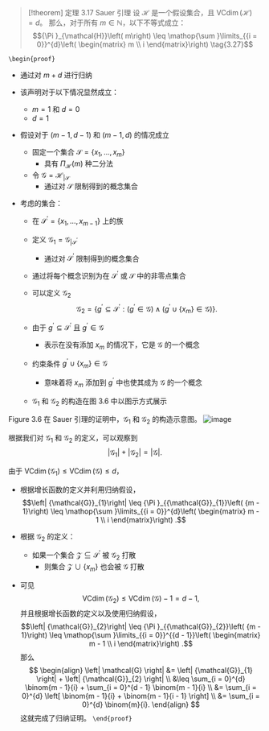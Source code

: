 > [!theorem] 
> 定理 3.17 Sauer 引理
> 设 $\mathcal{H}$ 是一个假设集合，且 $\operatorname{VCdim}\left( \mathcal{H}\right) = d$。
> 那么，对于所有 $m \in \mathbb{N}$，以下不等式成立：
$${\Pi }_{\mathcal{H}}\left( m\right) \leq \mathop{\sum }\limits_{{i = 0}}^{d}\left( \begin{matrix} m \\ i \end{matrix}\right) \tag{3.27}$$

`\begin{proof}`
- 通过对 $m + d$ 进行归纳

- 该声明对于以下情况显然成立：
	- $m = 1$ 和 $d = 0$
    - $d = 1$

- 假设对于 $(m - 1, d - 1)$ 和 $(m - 1, d)$ 的情况成立
  - 固定一个集合 $\mathcal{S} = \{ x_{1}, \ldots, x_{m} \}$
    - 具有 $\Pi_{\mathcal{H}}(m)$ 种二分法
  - 令 $\mathcal{G} = \mathcal{H}_{| \mathcal{S}}$
    - 通过对 $\mathcal{S}$ 限制得到的概念集合


- 考虑的集合：
  - 在 $\mathcal{S}^{\prime} = \{ x_{1}, \ldots, x_{m - 1} \}$ 上的族
  - 定义 $\mathcal{G}_{1} = \mathcal{G}_{| \mathcal{S}^{\prime}}$
    - 通过对 $\mathcal{S}^{\prime}$ 限制得到的概念集合

  - 通过将每个概念识别为在 $\mathcal{S}^{\prime}$ 或 $\mathcal{S}$ 中的非零点集合
  - 可以定义 $\mathcal{G}_{2}$
$${\mathcal{G}}_{2} = \left\{ {{g}^{\prime } \subseteq {\mathcal{S}}^{\prime } : \left( {{g}^{\prime } \in \mathcal{G}}\right) \land \left( {{g}^{\prime } \cup \left\{ {x}_{m}\right\} \in \mathcal{G}}\right) }\right\} .$$

  - 由于 $g^{\prime} \subseteq \mathcal{S}^{\prime}$ 且 $g^{\prime} \in \mathcal{G}$
    - 表示在没有添加 $x_{m}$ 的情况下，它是 $\mathcal{G}$ 的一个概念

  - 约束条件 $g^{\prime} \cup \{ x_{m} \} \in \mathcal{G}$
    - 意味着将 $x_{m}$ 添加到 $g^{\prime}$ 中也使其成为 $\mathcal{G}$ 的一个概念

  - $\mathcal{G}_{1}$ 和 $\mathcal{G}_{2}$ 的构造在图 3.6 中以图示方式展示

Figure 3.6 在 Sauer 引理的证明中，${\mathcal{G}}_{1}$ 和 ${\mathcal{G}}_{2}$ 的构造示意图。
![image](images/019145d2-cc04-715a-aec7-5f9a00e87681_13_914795.jpg)

根据我们对 ${\mathcal{G}}_{1}$ 和 ${\mathcal{G}}_{2}$ 的定义，可以观察到
$$\left| {\mathcal{G}}_{1}\right| + \left| {\mathcal{G}}_{2}\right| = \left| \mathcal{G}\right|.$$

由于 $\operatorname{VCdim}\left( {\mathcal{G}}_{1}\right) \leq \operatorname{VCdim}\left( \mathcal{G}\right) \leq d$，
- 根据增长函数的定义并利用归纳假设，
$$\left| {\mathcal{G}}_{1}\right| \leq {\Pi }_{{\mathcal{G}}_{1}}\left( {m - 1}\right) \leq \mathop{\sum }\limits_{{i = 0}}^{d}\left( \begin{matrix} m - 1 \\ i \end{matrix}\right) .$$

- 根据 $\mathcal{G}_{2}$ 的定义：
  - 如果一个集合 $\mathcal{Z} \subseteq \mathcal{S}^{\prime}$ 被 $\mathcal{G}_{2}$ 打散
    - 则集合 $\mathcal{Z} \cup \{ x_{m} \}$ 也会被 $\mathcal{G}$ 打散
- 可见
$$\operatorname{VCdim}\left( {\mathcal{G}}_{2}\right) \leq \operatorname{VCdim}\left( \mathcal{G}\right) - 1 = d - 1,$$
并且根据增长函数的定义以及使用归纳假设，
$$\left| {\mathcal{G}}_{2}\right| \leq {\Pi }_{{\mathcal{G}}_{2}}\left( {m - 1}\right) \leq \mathop{\sum }\limits_{{i = 0}}^{{d - 1}}\left( \begin{matrix} m - 1 \\ i \end{matrix}\right) .$$
那么
$$
\begin{align}
\left| \mathcal{G} \right| &= \left| {\mathcal{G}}_{1} \right| + \left| {\mathcal{G}}_{2} \right| \\
&\leq \sum_{i = 0}^{d} \binom{m - 1}{i} + \sum_{i = 0}^{d - 1} \binom{m - 1}{i} \\
&= \sum_{i = 0}^{d} \left[ \binom{m - 1}{i} + \binom{m - 1}{i - 1} \right] \\
&= \sum_{i = 0}^{d} \binom{m}{i}.
\end{align}
$$
这就完成了归纳证明。
`\end{proof}`

